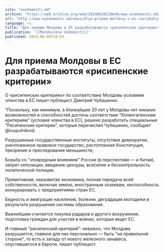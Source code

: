 ```yaml
---
site: "evedomosti.md"
archive: "https://web.archive.org/web/20240620120649/www.evedomosti.md/news/dlya-priema-moldovy-v-es-razrabatyvayutsya-risipenskie-krite"
url: "http://www.evedomosti.md/news/dlya-priema-moldovy-v-es-razrabatyvayutsya-risipenskie-krite"
language: ru
title: "Для приема Молдовы в ЕС разрабатываются «рисипенские критерии»"
publication: '[[Moldavskie Vedomosti]]'
published: 2024-06-09T10:03
---
```


# Для приема Молдовы в ЕС разрабатываются «рисипенские критерии»

О «рисипенских критериях» по соответствию Молдовы условиям членства в ЕС пишет публицист Дмитрий Чубашенко.

"Поскольку, как минимум, в ближайшие 20 лет у Молдовы нет никаких возможностей и способностей достичь соответствия "Копенгагенским критериям" (условия членства в ЕС), решено разработать специальные "Рисипенские критерии", которые перечислил Чубашенко, сообщает @rusputnikmd.

Разрушенные государственные институты, отсутствие демократии, уничтоженное правовое государство, растоптанная Конституция, презрение и преследование меньшинств;

Борьба со "зловредным влиянием" России (в перспективе — и Китая), запрет оппозиции, введение цензуры, всесилие и бесконтрольность политической полиции.

Примитивная, неразвитая экономика, полная передача всей собственности, включая землю, иностранным хозяевам, неспособность конкурировать с предприятиями стран ЕС.

Бедность и эмиграция населения, болезни, деградация молодежи в результате разрушения системы образования.

Важнейшим считается покупка радаров и другого вооружения, подготовка граждан для участия в войнах, которые ведет ЕС.

И главный "рисипенский критерий": неважно, что Молдова разрушается, главное для них персонально — быть "на правильной стороне", то есть к западу от нового железного занавеса, опустившегося в Европе, пишет публицист.